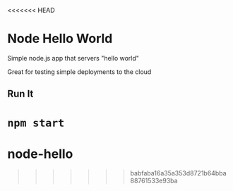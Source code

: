 <<<<<<< HEAD
# Node Hello World

Simple node.js app that servers "hello world"

Great for testing simple deployments to the cloud

## Run It

`npm start`
=======
# node-hello
>>>>>>> babfaba16a35a353d8721b64bba88761533e93ba
